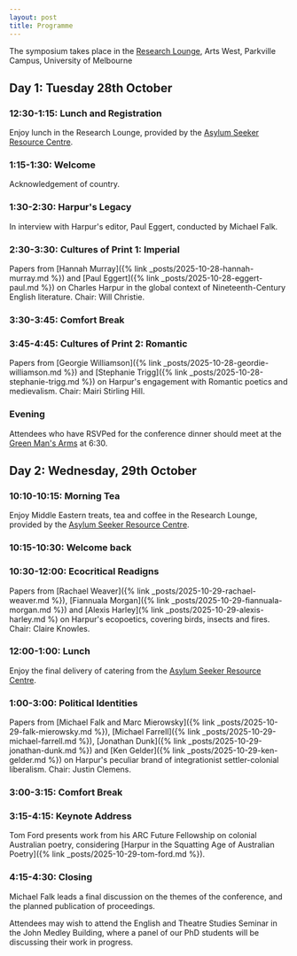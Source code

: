 ```yaml
---
layout: post
title: Programme
---
```


The symposium takes place in the [Research Lounge](https://maps.unimelb.edu.au/point?poi=664876), Arts West, Parkville Campus, University of Melbourne

## Day 1: Tuesday 28th October

### 12:30-1:15: Lunch and Registration

Enjoy lunch in the Research Lounge, provided by the [Asylum Seeker Resource Centre](https://asrc.org.au/).

### 1:15-1:30: Welcome

Acknowledgement of country.

### 1:30-2:30: Harpur's Legacy

In interview with Harpur's editor, Paul Eggert, conducted by Michael Falk.

### 2:30-3:30: Cultures of Print 1: Imperial

Papers from [Hannah Murray]({% link _posts/2025-10-28-hannah-murray.md %}) and [Paul Eggert]({% link _posts/2025-10-28-eggert-paul.md %}) on Charles Harpur in the global context of Nineteenth-Century English literature. Chair: Will Christie.

### 3:30-3:45: Comfort Break

### 3:45-4:45: Cultures of Print 2: Romantic

Papers from [Georgie Williamson]({% link _posts/2025-10-28-geordie-williamson.md %}) and [Stephanie Trigg]({% link _posts/2025-10-28-stephanie-trigg.md %}) on Harpur's engagement with Romantic poetics and medievalism. Chair: Mairi Stirling Hill.

### Evening 

Attendees who have RSVPed for the conference dinner should meet at the [Green Man's Arms](https://www.greenmansarms.com.au/) at 6:30.

## Day 2: Wednesday, 29th October

### 10:10-10:15: Morning Tea

Enjoy Middle Eastern treats, tea and coffee in the Research Lounge, provided by the [Asylum Seeker Resource Centre](https://asrc.org.au/).

### 10:15-10:30: Welcome back 

### 10:30-12:00: Ecocritical Readigns

Papers from [Rachael Weaver]({% link _posts/2025-10-29-rachael-weaver.md %}), [Fiannuala Morgan]({% link _posts/2025-10-29-fiannuala-morgan.md %}) and [Alexis Harley](% link _posts/2025-10-29-alexis-harley.md %) on Harpur's ecopoetics, covering birds, insects and fires. Chair: Claire Knowles.

### 12:00-1:00: Lunch

Enjoy the final delivery of catering from the [Asylum Seeker Resource Centre](https://asrc.org.au/).

### 1:00-3:00: Political Identities

Papers from [Michael Falk and Marc Mierowsky]({% link _posts/2025-10-29-falk-mierowsky.md %}), [Michael Farrell]({% link _posts/2025-10-29-michael-farrell.md %}), [Jonathan Dunk]({% link _posts/2025-10-29-jonathan-dunk.md %}) and [Ken Gelder]({% link _posts/2025-10-29-ken-gelder.md %}) on Harpur's peculiar brand of integrationist settler-colonial liberalism. Chair: Justin Clemens.

### 3:00-3:15: Comfort Break

### 3:15-4:15: Keynote Address

Tom Ford presents work from his ARC Future Fellowship on colonial Australian poetry, considering [Harpur in the Squatting Age of Australian Poetry]({% link _posts/2025-10-29-tom-ford.md %}).

### 4:15-4:30: Closing

Michael Falk leads a final discussion on the themes of the conference, and the planned publication of proceedings.

Attendees may wish to attend the English and Theatre Studies Seminar in the John Medley Building, where a panel of our PhD students will be discussing their work in progress.
